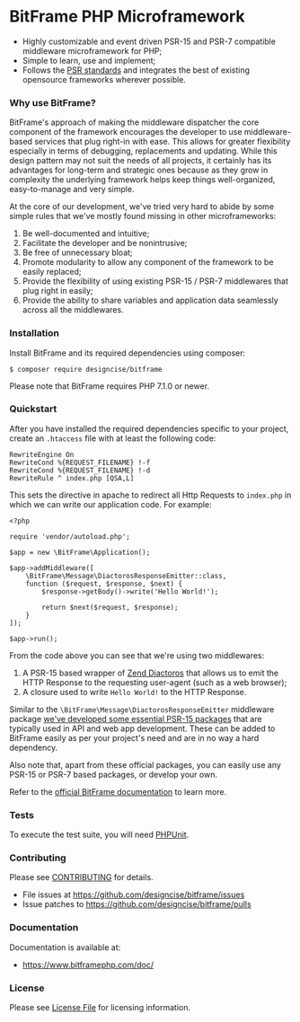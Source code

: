 # BitFrame PHP Microframework

* Highly customizable and event driven PSR-15 and PSR-7 compatible middleware microframework for PHP;
* Simple to learn, use and implement;
* Follows the [PSR standards](http://www.php-fig.org/) and integrates the best of existing opensource frameworks wherever possible.

### Why use BitFrame?

BitFrame's approach of making the middleware dispatcher the core component of the framework encourages the developer to use middleware-based services that plug right-in with ease. This allows for greater flexibility especially in terms of debugging, replacements and updating. While this design pattern may not suit the needs of all projects, it certainly has its advantages for long-term and strategic ones because as they grow in complexity the underlying framework helps keep things well-organized, easy-to-manage and very simple.

At the core of our development, we've tried very hard to abide by some simple rules that we've mostly found missing in other microframeworks:

1. Be well-documented and intuitive;
1. Facilitate the developer and be nonintrusive;
1. Be free of unnecessary bloat;
1. Promote modularity to allow any component of the framework to be easily replaced;
1. Provide the flexibility of using existing PSR-15 / PSR-7 middlewares that plug right in easily;
1. Provide the ability to share variables and application data seamlessly across all the middlewares.

### Installation

Install BitFrame and its required dependencies using composer:

```
$ composer require designcise/bitframe
```

Please note that BitFrame requires PHP 7.1.0 or newer.

### Quickstart

After you have installed the required dependencies specific to your project, create an `.htaccess` file with at least the following code:

```
RewriteEngine On
RewriteCond %{REQUEST_FILENAME} !-f
RewriteCond %{REQUEST_FILENAME} !-d
RewriteRule ^ index.php [QSA,L]
```

This sets the directive in apache to redirect all Http Requests to `index.php` in which we can write our application code. For example:

```
<?php

require 'vendor/autoload.php';

$app = new \BitFrame\Application();

$app->addMiddleware([
    \BitFrame\Message\DiactorosResponseEmitter::class,
    function ($request, $response, $next) {
        $response->getBody()->write('Hello World!');

        return $next($request, $response);
    }
]);

$app->run();
```

From the code above you can see that we're using two middlewares: 

1. A PSR-15 based wrapper of [Zend Diactoros](https://github.com/zendframework/zend-diactoros) that allows us to emit the HTTP Response to the requesting user-agent (such as a web browser);
1. A closure used to write `Hello World!` to the HTTP Response.

Similar to the `\BitFrame\Message\DiactorosResponseEmitter` middleware package [we've developed some essential PSR-15 packages](https://www.bitframephp.com/doc/getting-started/install#how-to-install-project-dependencies-middlewares) that are typically used in API and web app development. These can be added to BitFrame easily as per your project's need and are in no way a hard dependency.

Also note that, apart from these official packages, you can easily use any PSR-15 or PSR-7 based packages, or develop your own.

Refer to the [official BitFrame documentation](https://www.bitframephp.com/doc/) to learn more.

### Tests

To execute the test suite, you will need [PHPUnit](https://phpunit.de/).

### Contributing

Please see [CONTRIBUTING](CONTRIBUTING.md) for details.

* File issues at https://github.com/designcise/bitframe/issues
* Issue patches to https://github.com/designcise/bitframe/pulls

### Documentation

Documentation is available at:

* https://www.bitframephp.com/doc/

### License

Please see [License File](LICENSE.md) for licensing information.
